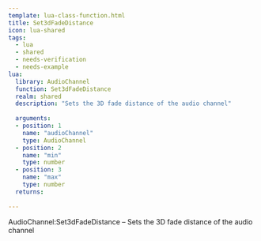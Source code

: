 ```yaml
---
template: lua-class-function.html
title: Set3dFadeDistance
icon: lua-shared
tags:
  - lua
  - shared
  - needs-verification
  - needs-example
lua:
  library: AudioChannel
  function: Set3dFadeDistance
  realm: shared
  description: "Sets the 3D fade distance of the audio channel"
  
  arguments:
  - position: 1
    name: "audioChannel"
    type: AudioChannel
  - position: 2
    name: "min"
    type: number
  - position: 3
    name: "max"
    type: number
  returns:
    
---
```


<div class="lua__search__keywords">
AudioChannel:Set3dFadeDistance &#x2013; Sets the 3D fade distance of the audio channel
</div>
